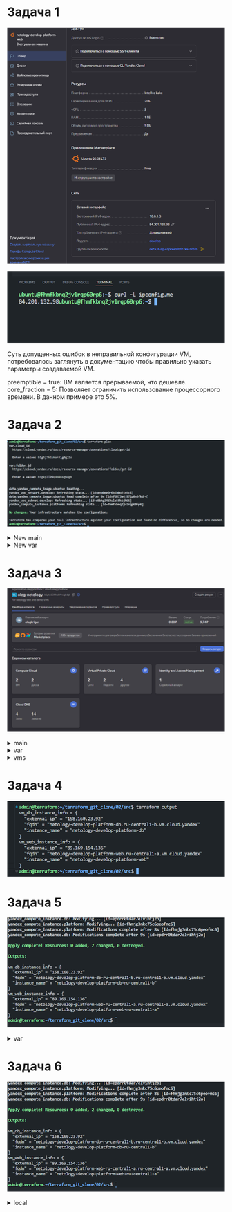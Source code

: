 # Задача 1

![ЛК YC](https://github.com/GrizzlikovOleg/Netology/blob/main/tasks_terraform/02/task02terraform_YcIP.png)

![Curl](https://github.com/GrizzlikovOleg/Netology/blob/main/tasks_terraform/02/task02terraform_CurlIP.png)

Суть допущенных ошибок в неправильной конфигурации VM, потребовалось заглянуть в документацию чтобы правильно указать параметры создаваемой VM.

preemptible = true:  ВМ является прерываемой, что дешевле.  
core_fraction = 5: Позволяет ограничить использование процессорного времени. В данном примере это 5%.

# Задача 2

![Var](https://github.com/GrizzlikovOleg/Netology/blob/main/tasks_terraform/02/task02terraform_var.png)

<details>
  <summary>New main</summary>
  
```
resource "yandex_vpc_network" "develop" {
  name = var.vpc_name
}
resource "yandex_vpc_subnet" "develop" {
  name           = var.vpc_name
  zone           = var.default_zone
  network_id     = yandex_vpc_network.develop.id
  v4_cidr_blocks = var.default_cidr
}


data "yandex_compute_image" "ubuntu" {
  family = var.vm_web_image_family
}
resource "yandex_compute_instance" "platform" {
  name        = var.vm_web_name
  platform_id = var.vm_web_platform_id

  resources {
    cores         = var.vm_web_cores
    memory        = var.vm_web_memory
    core_fraction = var.vm_web_core_fraction
  }
  boot_disk {
    initialize_params {
      image_id = data.yandex_compute_image.ubuntu.image_id
    }
  }
  scheduling_policy {
    preemptible = var.vm_web_preemptible
  }

  network_interface {
    subnet_id = yandex_vpc_subnet.develop.id
    nat       = var.vm_web_nat
  }

  metadata = {
    serial-port-enable = "1"
    ssh-keys           = "ubuntu:${var.vms_ssh_public_root_key}"
  }

}
```

</details>

<details>
  <summary>New var</summary>
  
```
###cloud vars

#new code

#yandex_compute_image

variable "vm_web_image_family" {
  type        = string
  default     = "ubuntu-2004-lts"
  description = "Image of VM"
}

#yandex_compute_instance

variable "vm_web_name" {
  type        = string
  default     = "netology-develop-platform-web"
  description = "Name of VM"
}

variable "vm_web_platform_id" {
  type        = string
  default     = "standard-v3"
  description = "Platform ID"
}

variable "vm_web_cores" {
  type        = number
  default     = 2
  description = "CPU cores"
}

variable "vm_web_memory" {
  type        = number
  default     = 1
  description = "Memory"
}

variable "vm_web_core_fraction" {
  type        = number
  default     = 20
  description = "% of usage"
}

variable "vm_web_preemptible" {
  type        = bool
  default     = true
  description = "preemptible off/on"
}

variable "vm_web_nat" {
  type        = bool
  default     = true
  description = "Nat off/on"
}

#old code

variable "cloud_id" {
  type        = string
  description = "https://cloud.yandex.ru/docs/resource-manager/operations/cloud/get-id"
}

variable "folder_id" {
  type        = string
  description = "https://cloud.yandex.ru/docs/resource-manager/operations/folder/get-id"
}

variable "default_zone" {
  type        = string
  default     = "ru-central1-a"
  description = "https://cloud.yandex.ru/docs/overview/concepts/geo-scope"
}
variable "default_cidr" {
  type        = list(string)
  default     = ["10.0.1.0/24"]
  description = "https://cloud.yandex.ru/docs/vpc/operations/subnet-create"
}

variable "vpc_name" {
  type        = string
  default     = "develop"
  description = "VPC network & subnet name"
}


###ssh vars

variable "vms_ssh_public_root_key" {
  type        = string
  default     = "ssh-ed25519 AAAAC3NzaC1lZDI1NTE5AAAAIONzynx0+KpSmTiPLDDRBMgmd23dgAfWODkx6hZZ7lNd admin@terraform"
  description = "ssh-keygen -t ed25519"
}
```

</details>


# Задача 3

![2vm's](https://github.com/GrizzlikovOleg/Netology/blob/main/tasks_terraform/02/task02terraform_2vms.png)

<details>
  <summary>main</summary>
  
```
resource "yandex_vpc_network" "web" {
  name = var.vpc_web_name
}
resource "yandex_vpc_network" "db" {
  name = var.vpc_db_name
}


#web

resource "yandex_vpc_subnet" "web" {
  name           = var.vpc_web_name
  zone           = var.web_zone
  network_id     = yandex_vpc_network.web.id
  v4_cidr_blocks = var.web_cidr
}

data "yandex_compute_image" "ubuntu" {
  family = var.vm_web_image_family
}
resource "yandex_compute_instance" "platform" {
  name        = var.vm_web_name
  platform_id = var.vm_web_platform_id
  resources {
    cores         = var.vm_web_cores
    memory        = var.vm_web_memory
    core_fraction = var.vm_web_core_fraction
  }
  boot_disk {
    initialize_params {
      image_id = data.yandex_compute_image.ubuntu.image_id
    }
  }
  scheduling_policy {
    preemptible = var.vm_web_preemptible
  }
  network_interface {
    subnet_id = yandex_vpc_subnet.web.id
    nat       = var.vm_web_nat
  }
  metadata = {
    serial-port-enable = "1"
    ssh-keys           = "ubuntu:${var.vms_ssh_public_root_key}"
  }

  zone = var.web_zone
}

#db

resource "yandex_vpc_subnet" "db" {
  name           = var.vpc_db_name
  zone           = var.db_zone
  network_id     = yandex_vpc_network.db.id
  v4_cidr_blocks = var.db_cidr
}

resource "yandex_compute_instance" "db" {
  name        = var.vm_db_name
  platform_id = var.vm_db_platform_id
  resources {
    cores         = var.vm_db_cores
    memory        = var.vm_db_memory
    core_fraction = var.vm_db_core_fraction
  }
  boot_disk {
    initialize_params {
      image_id = data.yandex_compute_image.ubuntu.image_id
    }
  }
  scheduling_policy {
    preemptible = var.vm_db_preemptible
  }
  network_interface {
    subnet_id = yandex_vpc_subnet.db.id
    nat       = var.vm_db_nat
  }
  metadata = {
    serial-port-enable = "1"
    ssh-keys           = "ubuntu:${var.vms_ssh_public_root_key}"
  }

  zone = var.db_zone
}
```

</details>

<details>
  <summary>var</summary>
  
```
###cloud vars


variable "cloud_id" {
  type        = string
  description = "https://cloud.yandex.ru/docs/resource-manager/operations/cloud/get-id"
}

variable "folder_id" {
  type        = string
  description = "https://cloud.yandex.ru/docs/resource-manager/operations/folder/get-id"
}

variable "default_zone" {
  type        = string
  default     = "ru-central1-a"
  description = "https://cloud.yandex.ru/docs/overview/concepts/geo-scope"
}
variable "default_cidr" {
  type        = list(string)
  default     = ["10.0.1.0/24"]
  description = "https://cloud.yandex.ru/docs/vpc/operations/subnet-create"
}

###ssh vars

variable "vms_ssh_public_root_key" {
  type        = string
  default     = "ssh-ed25519 AAAAC3NzaC1lZDI1NTE5AAAAIONzynx0+KpSmTiPLDDRBMgmd23dgAfWODkx6hZZ7lNd admin@terraform"
  description = "ssh-keygen -t ed25519"
}
```

</details>

<details>
  <summary>vms</summary>
  
```
###cloud vars

#web

variable "vpc_web_name" {
  type        = string
  default     = "web"
  description = "VPC network & subnet name"
}

variable "web_cidr" {
  type        = list(string)
  default     = ["10.0.1.0/24"]
  description = "https://cloud.yandex.ru/docs/vpc/operations/subnet-create"
}

variable "vm_web_image_family" {
  type        = string
  default     = "ubuntu-2004-lts"
  description = "Image of VM"
}

variable "vm_web_name" {
  type        = string
  default     = "netology-develop-platform-web"
  description = "Name of VM"
}

variable "vm_web_platform_id" {
  type        = string
  default     = "standard-v3"
  description = "Platform ID"
}

variable "vm_web_cores" {
  type        = number
  default     = 2
  description = "CPU cores"
}

variable "vm_web_memory" {
  type        = number
  default     = 1
  description = "Memory"
}

variable "vm_web_core_fraction" {
  type        = number
  default     = 20
  description = "% of usage"
}

variable "vm_web_preemptible" {
  type        = bool
  default     = true
  description = "preemptible off/on"
}

variable "vm_web_nat" {
  type        = bool
  default     = true
  description = "Nat off/on"
}

variable "web_zone" {
  type        = string
  default     = "ru-central1-a"
  description = "Zone for VM"
}

#db

variable "vpc_db_name" {
  type        = string
  default     = "db"
  description = "VPC network & subnet name"
}

variable "db_cidr" {
  type        = list(string)
  default     = ["10.0.2.0/24"]
  description = "https://cloud.yandex.ru/docs/vpc/operations/subnet-create"
}

variable "vm_db_image_family" {
  type        = string
  default     = "ubuntu-2004-lts"
  description = "Image of VM"
}

variable "vm_db_name" {
  type        = string
  default     = "netology-develop-platform-db"
  description = "Name of VM"
}

variable "vm_db_platform_id" {
  type        = string
  default     = "standard-v3"
  description = "Platform ID"
}

variable "vm_db_cores" {
  type        = number
  default     = 2
  description = "CPU cores"
}

variable "vm_db_memory" {
  type        = number
  default     = 2
  description = "Memory"
}

variable "vm_db_core_fraction" {
  type        = number
  default     = 20
  description = "% of usage"
}

variable "vm_db_preemptible" {
  type        = bool
  default     = true
  description = "preemptible off/on"
}

variable "vm_db_nat" {
  type        = bool
  default     = true
  description = "Nat off/on"
}

variable "db_zone" {
  type        = string
  default     = "ru-central1-b"
  description = "Zone for VM"
}
```

</details>

# Задача 4

![2vm's](https://github.com/GrizzlikovOleg/Netology/blob/main/tasks_terraform/02/task02terraform_output.png)

# Задача 5

![2vm's](https://github.com/GrizzlikovOleg/Netology/blob/main/tasks_terraform/02/task02terraform_local.png)

<details>
  <summary>var</summary>
  
```
locals {
  vm_web_name = "${var.vm_web_name}-${var.web_zone}"
  vm_db_name = "${var.vm_db_name}-${var.db_zone}"
}
```

</details>

# Задача 6

![2vm's](https://github.com/GrizzlikovOleg/Netology/blob/main/tasks_terraform/02/task02terraform_local.png)

<details>
  <summary>local</summary>
  
```
locals {
  vm_web_name = "${var.vm_web_name}-${var.web_zone}"
  vm_db_name = "${var.vm_db_name}-${var.db_zone}"
}
```

</details>
